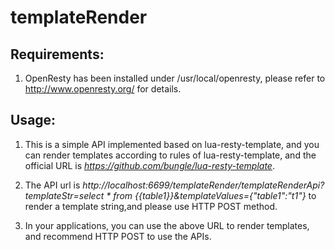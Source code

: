 # templateRender

## Requirements:

1. OpenResty has been installed under /usr/local/openresty, please refer to http://www.openresty.org/ for details.


## Usage:

1. This is a simple API implemented based on lua-resty-template, and you can render templates according to rules of lua-resty-template, and the official URL is *https://github.com/bungle/lua-resty-template*.

2. The API url is *http://localhost:6699/templateRender/templateRenderApi?templateStr=select * from {{table1}}&templateValues={"table1":"t1"}* to render a template string,and please use HTTP POST method. 

3. In your applications, you can use the above URL to render templates, and recommend HTTP POST to use the APIs.



